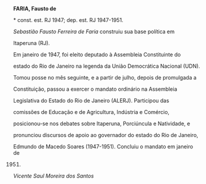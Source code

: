 **FARIA, Fausto de**



\* const. est. RJ 1947; dep. est. RJ 1947-1951.



*Sebastião Fausto Ferreira de Faria* construiu sua base política em

Itaperuna (RJ).



Em janeiro de 1947, foi eleito deputado à Assembleia Constituinte do

estado do Rio de Janeiro na legenda da União Democrática Nacional (UDN).

Tomou posse no mês seguinte, e a partir de julho, depois de promulgada a

Constituição, passou a exercer o mandato ordinário na Assembleia

Legislativa do Estado do Rio de Janeiro (ALERJ). Participou das

comissões de Educação e de Agricultura, Indústria e Comércio,

posicionou-se nos debates sobre Itaperuna, Porciúncula e Natividade, e

pronunciou discursos de apoio ao governador do estado do Rio de Janeiro,

Edmundo de Macedo Soares (1947-1951). Concluiu o mandato em janeiro de

1951.



*Vicente Saul Moreira dos Santos*




